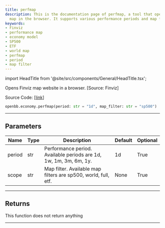 ```yaml
---
title: perfmap
description: This is the documentation page of perfmap, a tool that opens Finviz performance
  map in the browser. It supports various performance periods and map filters.
keywords:
- Finviz
- performance map
- economy model
- SP500
- ETF
- world map
- perfmap
- period
- map filter
---
```


import HeadTitle from '@site/src/components/General/HeadTitle.tsx';

<HeadTitle title="economy.perfmap - Reference | OpenBB SDK Docs" />

Opens Finviz map website in a browser. [Source: Finviz]

Source Code: [[link](https://github.com/OpenBB-finance/OpenBBTerminal/tree/main/openbb_terminal/economy/finviz_model.py#L42)]

```python
openbb.economy.perfmap(period: str = "1d", map_filter: str = "sp500")
```

---

## Parameters

| Name | Type | Description | Default | Optional |
| ---- | ---- | ----------- | ------- | -------- |
| period | str | Performance period. Available periods are 1d, 1w, 1m, 3m, 6m, 1y. | 1d | True |
| scope | str | Map filter. Available map filters are sp500, world, full, etf. | None | True |


---

## Returns

This function does not return anything

---
